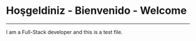 # Hoşgeldiniz - Bienvenido - Welcome
_________________
I am a Full-Stack developer and this is a test file.
